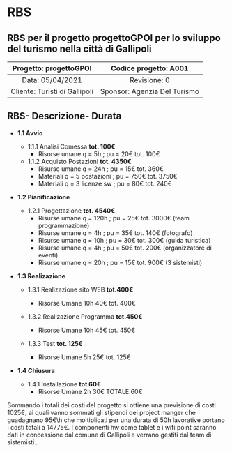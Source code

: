 # RBS
## RBS per il progetto progettoGPOI per lo sviluppo del turismo nella città di Gallipoli

| Progetto: progettoGPOI | Codice progetto: A001 |
| :----: | :----: |
| Data: 05/04/2021  | Revisione: 0 |
| Cliente: Turisti di Gallipoli | Sponsor: Agenzia Del Turismo  |

## **RBS**- **Descrizione**- **Durata**
  * **1.1 Avvio**
     * 1.1.1 Analisi Comessa  **tot. 100€**
       *  Risorse umane q = 5h ; pu = 20€   tot. 100€
     * 1.1.2 Acquisto Postazioni   **tot. 4350€**   
       *  Risurse umane q = 24h ; pu = 15€   tot. 360€
       *  Materiali q = 5 postazioni ; pu = 750€   tot. 3750€
       *  Materiali q = 3 licenze sw ; pu = 80€   tot. 240€
    
  * **1.2 Pianificazione** 
    * 1.2.1 Progettazione  **tot. 4540€**
      *   Risurse umane q = 120h ; pu = 25€   tot. 3000€ (team programmazione)
      *   Risurse umane q = 4h ; pu = 35€   tot. 140€ (fotografo)
      *   Risurse umane q = 10h ; pu = 30€   tot. 300€ (guida turistica)
      *   Risurse umane q = 4h ; pu = 50€   tot. 200€ (organizzatore di eventi)
      *   Risurse umane q = 20h ; pu = 15€   tot. 900€ (3 sistemisti)
  
  * **1.3 Realizazione**
       * 1.3.1 Realizazione sito WEB  **tot.400€** 
          * Risorse Umane 10h 40€  tot. 400€
          
     * 1.3.2 Realizazione Programma **tot.450€**
        *   Risorse Umane 10h 45€ tot. 450€
       
      * 1.3.3 Test **tot. 125€**
        * Risorse Umane 5h 25€ tot. 125€ 
* **1.4 Chiusura**
     * 1.4.1  Installazione **tot 60€**
          * Risorse Umane 2h 30€ TOTALE 60€  

Sommando i totali dei costi del progetto si ottiene una previsione di costi 1025€, ai quali vanno sommati gli stipendi dei project manger che guadagnano 95€\h che moltiplicati per una durata di 50h lavorative portano i costi totali a 14775€.
I componenti hw come tablet e i wifi point saranno dati in concessione dal comune di Gallipoli e verrano gestiti dal team di sistemisti..
